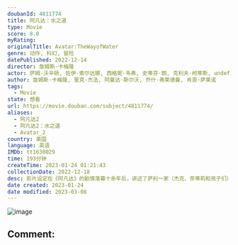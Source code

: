 ```yaml
---
doubanId: 4811774
title: 阿凡达：水之道
type: Movie
score: 8.0
myRating: 
originalTitle: Avatar:TheWayofWater
genre: 动作, 科幻, 冒险
datePublished: 2022-12-14
director: 詹姆斯·卡梅隆
actor: 萨姆·沃辛顿, 佐伊·索尔达娜, 西格妮·韦弗, 史蒂芬·朗, 克利夫·柯蒂斯, undefined, 希·庞德, 埃迪·法可, 杰米·福雷特斯, 吉奥瓦尼·瑞比西, 凯特·温丝莱特, 杰梅奈·克莱门特, 布伦丹·考威尔, 布里坦·道尔顿, 特里尼蒂·布利斯, 杰克·尚皮永, 贝利·巴斯, 菲利普·盖廖, 小杜安·埃文斯, 迪利普·劳, 马特·杰拉德, 科斯顿·约翰, 凯文·多曼, 艾丽西娅·维拉, 肖恩·安东尼·莫兰, 玛丽亚·沃克, 乔尔·托贝克, 本杰明·霍特杰斯, 沙恩·朗吉, 克洛伊·科尔曼, ·琼斯, 杨紫琼, 奥娜·卓别林, 大卫·休里斯
author: 詹姆斯·卡梅隆, 里克·杰法, 阿曼达·斯尔沃, 乔什·弗莱德曼, 肖恩·萨莱诺
tags:
  - Movie
state: 想看
url: https://movie.douban.com/subject/4811774/
aliases:
  - 阿凡达2
  - 阿凡达2：水之道
  - Avatar_2
country: 美国
language: 英语
IMDb: tt1630029
time: 193分钟
createTime: 2023-01-24 01:21:43
collectionDate: 2022-12-18
desc: 影片设定在《阿凡达》的剧情落幕十余年后，讲述了萨利一家（杰克、奈蒂莉和孩子们）的故事：危机未曾消散，一家人拼尽全力彼此守护、奋力求生，并历经艰险磨难。杰克和奈蒂莉组建了家庭，他们的孩子也逐渐成长，为...
date created: 2023-01-24
date modified: 2023-03-08
---
```


![image](p2884182275.jpg)

Comment:
---
